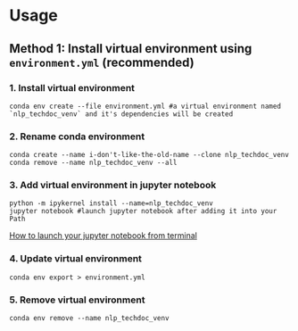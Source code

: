 # Usage

## Method 1: Install virtual environment using `environment.yml` (recommended)
### 1. Install virtual environment
```console
conda env create --file environment.yml #a virtual environment named `nlp_techdoc_venv` and it's dependencies will be created
```

### 2. Rename conda environment
```console
conda create --name i-don't-like-the-old-name --clone nlp_techdoc_venv
conda remove --name nlp_techdoc_venv --all
```

### 3. Add virtual environment in jupyter notebook
```console
python -m ipykernel install --name=nlp_techdoc_venv
jupyter notebook #launch jupyter notebook after adding it into your Path
```
[How to launch your jupyter notebook from terminal](https://towardsdatascience.com/how-to-launch-jupyter-notebook-quickly-26e500ad4560)

### 4. Update virtual environment
```console
conda env export > environment.yml 
```

### 5. Remove virtual environment
```console
conda env remove --name nlp_techdoc_venv
```

